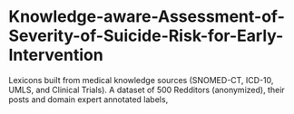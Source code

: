 # Knowledge-aware-Assessment-of-Severity-of-Suicide-Risk-for-Early-Intervention
Lexicons built from medical knowledge sources (SNOMED-CT, ICD-10, UMLS, and Clinical Trials). 
A dataset of 500 Redditors (anonymized), their posts and domain expert annotated labels,
